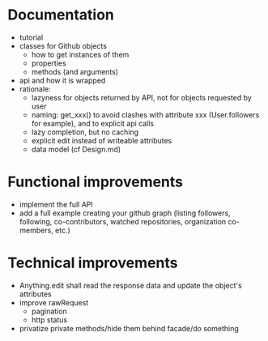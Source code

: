 Documentation
=============
 - tutorial
 - classes for Github objects
   - how to get instances of them
   - properties
   - methods (and arguments)
 - api and how it is wrapped
 - rationale:
   - lazyness for objects returned by API, not for objects requested by user
   - naming: get_xxx() to avoid clashes with attribute xxx (User.followers for example), and to explicit api calls
   - lazy completion, but no caching
   - explicit edit instead of writeable attributes
   - data model (cf Design.md)

Functional improvements
=======================
 - implement the full API
 - add a full example creating your github graph (listing followers, following, co-contributors, watched repositories, organization co-members, etc.)

Technical improvements
======================
 - Anything.edit shall read the response data and update the object's attributes
 - improve rawRequest
   - pagination
   - http status
 - privatize private methods/hide them behind facade/do something
